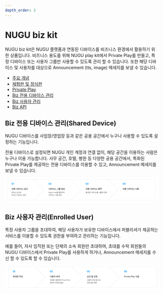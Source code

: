 ```yaml
---
depth_order: 3
---
```



# NUGU biz kit

NUGU biz kit은 NUGU 플랫폼과 연동된 디바이스를 비즈니스 환경에서 활용하기 위한 상품입니다. 비즈니스 용도를 위해 NUGU play kit에서 Private Play를 만들고, 특정 디바이스 또는 사용자 그룹만 사용할 수 있도록 관리 할 수 있습니다. 또한 해당 디바이스 및 사용자를 대상으로 Announcement (tts, image) 메세지를 보낼 수 있습니다.

* [주요 개념](./work-with-nugu-biz/nugu-biz-concept)
* [체험판 및 정식판](./work-with-nugu-biz/describebiz)
* [Private Play](./work-with-nugu-biz/private-play)
* [Biz 전용 디바이스 관리](./work-with-nugu-biz/manage-shared-device)
* [Biz 사용자 관리](./work-with-nugu-bizgu-biz/manage-enrolled-user)
* [Biz API](./work-with-nugu-bizgu-biz/biz-api)

## Biz 전용 디바이스 관리(Shared Device)

NUGU 디바이스를 사업장/영업장 등과 같은 공용 공간에서 누구나 사용할 수 있도록 설정하는 기능입니다.

전용 디바이스로 설정되면 NUGU 개인 계정과 연결 없이, 해당 공간을 이용하는 사람은 누구나 이용 가능합니다. 사무 공간, 호텔, 병원 등 다양한 공용 공간에서, 특화된 Private Play를 제공하는 전용 디바이스를 이용할 수 있고, Announcement 메세지를 보낼 수 있습니다.

![](./assets/images/work-with-nugu-biz-01.png)

## Biz 사용자 관리(Enrolled User)

특정 사용자 그룹을 초대하여,  해당 사용자가 보유한 디바이스에서 퍼블리셔가 제공하는 서비스를 이용할 수 있도록 권한을 부여하고 관리하는 기능입니다.

예를 들어, 자사 임직원 또는 단체의 소속 회원만 초대하여, 초대를 수락 회원들의 NUGU 디바이스에서 Private Play를 사용하게 하거나, Announcement 메세지를 수신 할 수 있도록 할 수 있습니다.

![](./assets/images/work-with-nugu-biz-02.png)



